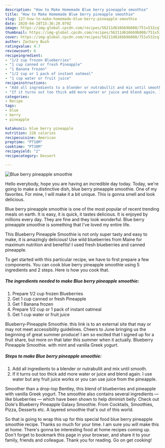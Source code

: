 ```yaml
---
description: "How to Make Homemade Blue berry pineapple smoothie"
title: "How to Make Homemade Blue berry pineapple smoothie"
slug: 127-how-to-make-homemade-blue-berry-pineapple-smoothie
date: 2020-04-28T15:36:29.079Z
image: https://img-global.cpcdn.com/recipes/56211d616bb9b080/751x532cq70/blue-berry-pineapple-smoothie-recipe-main-photo.jpg
thumbnail: https://img-global.cpcdn.com/recipes/56211d616bb9b080/751x532cq70/blue-berry-pineapple-smoothie-recipe-main-photo.jpg
cover: https://img-global.cpcdn.com/recipes/56211d616bb9b080/751x532cq70/blue-berry-pineapple-smoothie-recipe-main-photo.jpg
author: Zachary Bush
ratingvalue: 4.7
reviewcount: 6
recipeingredient:
- "1/2 cup frozen Blueberries"
- "1 cup canned or fresh Pineapple"
- "1 Banana frozen"
- "1/2 cup or 1 pack of instant oatmeal"
- "1 cup water or fruit juice"
recipeinstructions:
- "Add all ingredients to a blender or nutrabullit and mix until smooth."
- "If it turns out too thick add more water or juice and blend again. I use water but any fruit juice works or you can use juice from the pineapple."
categories:
- Recipe
tags:
- blue
- berry
- pineapple

katakunci: blue berry pineapple 
nutrition: 228 calories
recipecuisine: American
preptime: "PT18M"
cooktime: "PT38M"
recipeyield: "2"
recipecategory: Dessert

---
```



![Blue berry pineapple smoothie](https://img-global.cpcdn.com/recipes/56211d616bb9b080/751x532cq70/blue-berry-pineapple-smoothie-recipe-main-photo.jpg)

Hello everybody, hope you are having an incredible day today. Today, we're going to make a distinctive dish, blue berry pineapple smoothie. One of my favorites. For mine, I will make it a bit unique. This is gonna smell and look delicious.

Blue berry pineapple smoothie is one of the most popular of recent trending meals on earth. It is easy, it is quick, it tastes delicious. It is enjoyed by millions every day. They are fine and they look wonderful. Blue berry pineapple smoothie is something that I've loved my entire life.

This Blueberry Pineapple Smoothie is not only super tasty and easy to make, it is amazingly delicious! Use wild blueberries from Maine for maximum nutrition and benefits! I used fresh blueberries and canned pineapple.


To get started with this particular recipe, we have to first prepare a few components. You can cook blue berry pineapple smoothie using 5 ingredients and 2 steps. Here is how you cook that.

##### The ingredients needed to make Blue berry pineapple smoothie:

1. Prepare 1/2 cup frozen Blueberries
1. Get 1 cup canned or fresh Pineapple
1. Get 1 Banana frozen
1. Prepare 1/2 cup or 1 pack of instant oatmeal
1. Get 1 cup water or fruit juice


Blueberry-Pineapple Smoothie. this link is to an external site that may or may not meet accessibility guidelines. Cheers to June bringing us the beginning of great summer produce! I am so excited that I signed up for a fruit share, but more on that later this summer when it actually. Blueberry Pineapple Smoothie. with mint and vanilla Greek yogurt. 

##### Steps to make Blue berry pineapple smoothie:

1. Add all ingredients to a blender or nutrabullit and mix until smooth.
1. If it turns out too thick add more water or juice and blend again. I use water but any fruit juice works or you can use juice from the pineapple.


Smoother than a drop-top Bentley, this blend of blueberries and pineapple with vanilla Greek yogurt. The smoothie also contains several ingredients — like blueberries — which have been shown to help diminish belly. Check out Dole&#39;s Blueberry Pineapple Galaxy Smoothie. From Cocktails, Smoothies, Pizza, Desserts etc. A layered smoothie that&#39;s out of this world. 

So that is going to wrap this up for this special food blue berry pineapple smoothie recipe. Thanks so much for your time. I am sure you will make this at home. There's gonna be interesting food at home recipes coming up. Don't forget to bookmark this page in your browser, and share it to your family, friends and colleague. Thank you for reading. Go on get cooking!
